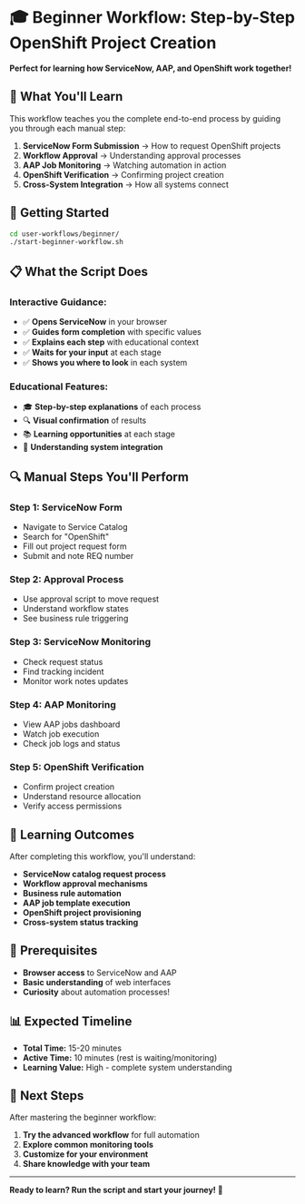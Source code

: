 # 🎓 Beginner Workflow: Step-by-Step OpenShift Project Creation

**Perfect for learning how ServiceNow, AAP, and OpenShift work together!**

## 🎯 **What You'll Learn**

This workflow teaches you the complete end-to-end process by guiding you through each manual step:

1. **ServiceNow Form Submission** → How to request OpenShift projects
2. **Workflow Approval** → Understanding approval processes
3. **AAP Job Monitoring** → Watching automation in action
4. **OpenShift Verification** → Confirming project creation
5. **Cross-System Integration** → How all systems connect

## 🚀 **Getting Started**

```bash
cd user-workflows/beginner/
./start-beginner-workflow.sh
```

## 📋 **What the Script Does**

### **Interactive Guidance:**
- ✅ **Opens ServiceNow** in your browser
- ✅ **Guides form completion** with specific values
- ✅ **Explains each step** with educational context
- ✅ **Waits for your input** at each stage
- ✅ **Shows you where to look** in each system

### **Educational Features:**
- 🎓 **Step-by-step explanations** of each process
- 🔍 **Visual confirmation** of results
- 📚 **Learning opportunities** at each stage
- 🎯 **Understanding system integration**

## 🔍 **Manual Steps You'll Perform**

### **Step 1: ServiceNow Form**
- Navigate to Service Catalog
- Search for "OpenShift"
- Fill out project request form
- Submit and note REQ number

### **Step 2: Approval Process**
- Use approval script to move request
- Understand workflow states
- See business rule triggering

### **Step 3: ServiceNow Monitoring**
- Check request status
- Find tracking incident
- Monitor work notes updates

### **Step 4: AAP Monitoring**
- View AAP jobs dashboard
- Watch job execution
- Check job logs and status

### **Step 5: OpenShift Verification**
- Confirm project creation
- Understand resource allocation
- Verify access permissions

## 🎯 **Learning Outcomes**

After completing this workflow, you'll understand:

- **ServiceNow catalog request process**
- **Workflow approval mechanisms**
- **Business rule automation**
- **AAP job template execution**
- **OpenShift project provisioning**
- **Cross-system status tracking**

## 🔧 **Prerequisites**

- **Browser access** to ServiceNow and AAP
- **Basic understanding** of web interfaces
- **Curiosity** about automation processes!

## 📊 **Expected Timeline**

- **Total Time:** 15-20 minutes
- **Active Time:** 10 minutes (rest is waiting/monitoring)
- **Learning Value:** High - complete system understanding

## 🎉 **Next Steps**

After mastering the beginner workflow:

1. **Try the advanced workflow** for full automation
2. **Explore common monitoring tools**
3. **Customize for your environment**
4. **Share knowledge with your team**

---

**Ready to learn? Run the script and start your journey! 🚀**
